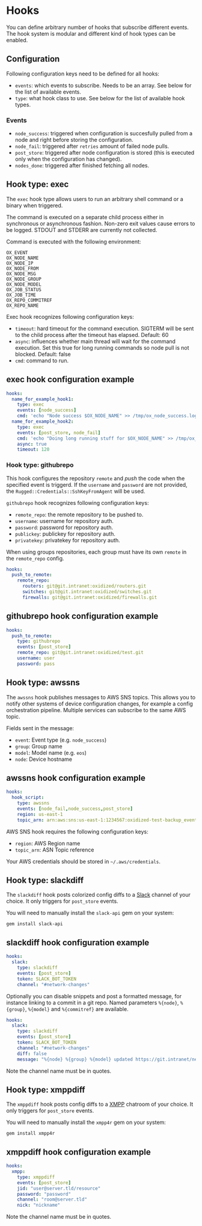 # Hooks

You can define arbitrary number of hooks that subscribe different events. The hook system is modular and different kind of hook types can be enabled.

## Configuration

Following configuration keys need to be defined for all hooks:

* `events`: which events to subscribe. Needs to be an array. See below for the list of available events.
* `type`: what hook class to use. See below for the list of available hook types.

### Events

* `node_success`: triggered when configuration is succesfully pulled from a node and right before storing the configuration.
* `node_fail`: triggered after `retries` amount of failed node pulls.
* `post_store`: triggered after node configuration is stored (this is executed only when the configuration has changed).
* `nodes_done`: triggered after finished fetching all nodes.

## Hook type: exec

The `exec` hook type allows users to run an arbitrary shell command or a binary when triggered.

The command is executed on a separate child process either in synchronous or asynchronous fashion. Non-zero exit values cause errors to be logged. STDOUT and STDERR are currently not collected.

Command is executed with the following environment:

```text
OX_EVENT
OX_NODE_NAME
OX_NODE_IP
OX_NODE_FROM
OX_NODE_MSG
OX_NODE_GROUP
OX_NODE_MODEL
OX_JOB_STATUS
OX_JOB_TIME
OX_REPO_COMMITREF
OX_REPO_NAME
```

Exec hook recognizes following configuration keys:

* `timeout`: hard timeout for the command execution. SIGTERM will be sent to the child process after the timeout has elapsed. Default: 60
* `async`: influences whether main thread will wait for the command execution. Set this true for long running commands so node pull is not blocked. Default: false
* `cmd`: command to run.

## exec hook configuration example

```yaml
hooks:
  name_for_example_hook1:
    type: exec
    events: [node_success]
    cmd: 'echo "Node success $OX_NODE_NAME" >> /tmp/ox_node_success.log'
  name_for_example_hook2:
    type: exec
    events: [post_store, node_fail]
    cmd: 'echo "Doing long running stuff for $OX_NODE_NAME" >> /tmp/ox_node_stuff.log; sleep 60'
    async: true
    timeout: 120
```

### Hook type: githubrepo

This hook configures the repository `remote` and _push_ the code when the specified event is triggerd. If the `username` and `password` are not provided, the `Rugged::Credentials::SshKeyFromAgent` will be used.

`githubrepo` hook recognizes following configuration keys:

* `remote_repo`: the remote repository to be pushed to.
* `username`: username for repository auth.
* `password`: password for repository auth.
* `publickey`: publickey for repository auth.
* `privatekey`: privatekey for repository auth.

When using groups repositories, each group must have its own `remote` in the `remote_repo` config.

```yaml
hooks:
  push_to_remote:
    remote_repo:
      routers: git@git.intranet:oxidized/routers.git
      switches: git@git.intranet:oxidized/switches.git
      firewalls: git@git.intranet:oxidized/firewalls.git
```

## githubrepo hook configuration example

```yaml
hooks:
  push_to_remote:
    type: githubrepo
    events: [post_store]
    remote_repo: git@git.intranet:oxidized/test.git
    username: user
    password: pass
```

## Hook type: awssns

The `awssns` hook publishes messages to AWS SNS topics. This allows you to notify other systems of device configuration changes, for example a config orchestration pipeline. Multiple services can subscribe to the same AWS topic.

Fields sent in the message:

* `event`: Event type (e.g. `node_success`)
* `group`: Group name
* `model`: Model name (e.g. `eos`)
* `node`: Device hostname

## awssns hook configuration example

```yaml
hooks:
  hook_script:
    type: awssns
    events: [node_fail,node_success,post_store]
    region: us-east-1
    topic_arn: arn:aws:sns:us-east-1:1234567:oxidized-test-backup_events
```

AWS SNS hook requires the following configuration keys:

* `region`: AWS Region name
* `topic_arn`: ASN Topic reference

Your AWS credentials should be stored in `~/.aws/credentials`.

## Hook type: slackdiff

The `slackdiff` hook posts colorized config diffs to a [Slack](http://www.slack.com) channel of your choice. It only triggers for `post_store` events.

You will need to manually install the `slack-api` gem on your system:

```shell
gem install slack-api
```

## slackdiff hook configuration example

```yaml
hooks:
  slack:
    type: slackdiff
    events: [post_store]
    token: SLACK_BOT_TOKEN
    channel: "#network-changes"
```

Optionally you can disable snippets and post a formatted message, for instance linking to a commit in a git repo. Named parameters `%{node}`, `%{group}`, `%{model}` and `%{commitref}` are available.

```yaml
hooks:
  slack:
    type: slackdiff
    events: [post_store]
    token: SLACK_BOT_TOKEN
    channel: "#network-changes"
    diff: false
    message: "%{node} %{group} %{model} updated https://git.intranet/network-changes/commit/%{commitref}"
```

Note the channel name must be in quotes.

## Hook type: xmppdiff

The `xmppdiff` hook posts config diffs to a [XMPP](https://en.wikipedia.org/wiki/XMPP) chatroom of your choice. It only triggers for `post_store` events.

You will need to manually install the `xmpp4r` gem on your system:

```shell
gem install xmpp4r
```

## xmppdiff hook configuration example

```yaml
hooks:
  xmpp:
    type: xmppdiff
    events: [post_store]
    jid: "user@server.tld/resource"
    password: "password"
    channel: "room@server.tld"
    nick: "nickname"
```

Note the channel name must be in quotes.
